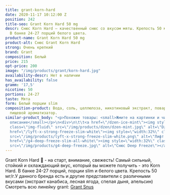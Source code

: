 ```yaml
---
title: grant-korn-hard
date: 2020-11-17 10:12:00 Z
position: 242
title-seo: Grant Korn Hard 50 mg
descr: Снюс Korn Hard — качественный снюс со вкусом мяты. Крепость 50 мг никотина.
  В банке 24-27 порций белого цвета.
product-name: Grant Korn Hard 50 mg
product-alt: Снюс Grant Korn Hard
strong: Очень крепкий
brand: Grant
composition: Белый
price: 215
opt-price: 200
image: "/img/products/grant/korn-hard.jpg"
availability-descr: Нет в наличии
has_availability: false
gramm: '17,5'
nicotine: 50
portions: 24-27
taste: Мята
form: Белый порции slim
composition-product: Вода, соль, целлюлоза, никотиновый экстракт, поваренная сода,
  пищевой ароматизатор.
similar-product_body: "<p>Похожие товары: <small>Жмите на картинки и читайте полное
  описание</small></p>\n<div>\n\t\t<a href=\"/dzen-ice-mint\"><img style=\"width:32%\"
  class=\"img-fluid\" src=\"/img/products/dzen/dzen-mint.jpg\" alt=\"Dzen Ice Mint\"></a>\n\t\t<a
  href=\"/lyft-x-strong-freeze-slim-white\"><img style=\"width:32%\" class=\"img-fluid\"
  src=\"/img/products/lyft-x-strong-freeze-slim-white.png\" alt=\"Лифт фриз\"></a>\n<a
  href=\"/g4-deep-freeze-slim-all-white\"><img style=\"width:32%\" class=\"img-fluid\"
  src=\"/img/products/g4-deep-freeze.jpg\" alt=\"Снюс Deep Freeze\"></a>\n</div>"
---
```


Grant Korn Hard 🌿 - на старт, внимание, свежесть! Самый сильный, стойкий и охлаждающий вкус, который вы можете получить - это Korn Hard. В банке 24-27 порций, порции slim и белого цвета. Крепость 50 мг/г.У данного бренда есть и другие представители c различными вкусами (экстракт канабиса, лесная ягода, спелая дыня, апельсин) Смотреть всю линейку grant: <a href="/grant-snus">Grant Snus</a>